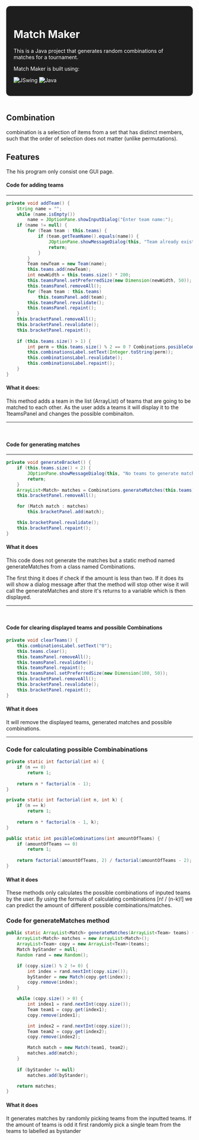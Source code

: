 <div style="background-color: #1e1e1e; padding: 20px; border-radius: 10px; color: white;">
    <h1>Match Maker</h1>
  <p>This is a Java project that generates random combinations of matches for a tournament.</p>  
  <p>Match Maker is built using:</p>
  <p>
    <img src="https://img.shields.io/badge/JSwing-%23FF7800.svg?style=flat&logo=Java&logoColor=white" alt="JSwing">
    <img src="https://img.shields.io/badge/Java-%23ED8B00.svg?style=flat&logo=openjdk&logoColor=white" alt="Java">
  </p>
</div>

<br>

## Combination

combination is a selection of items from a set that has distinct members, such that the order of selection does not matter (unlike permutations).

## Features
The his program only consist one GUI page.
    

#### Code for adding teams
---

```java
private void addTeam() {
    String name = "";
    while (name.isEmpty()) 
        name = JOptionPane.showInputDialog("Enter team name:");
    if (name != null) {
        for (Team team : this.teams) {
            if (team.getTeamName().equals(name)) {
                JOptionPane.showMessageDialog(this, "Team already exists", "Error", JOptionPane.ERROR_MESSAGE);
                return;
            }
        }
        Team newTeam = new Team(name);
        this.teams.add(newTeam);
        int newWidth = this.teams.size() * 200;
        this.teamsPanel.setPreferredSize(new Dimension(newWidth, 50));
        this.teamsPanel.removeAll();
        for (Team team : this.teams) 
            this.teamsPanel.add(team);
        this.teamsPanel.revalidate();
        this.teamsPanel.repaint();
    }
    this.bracketPanel.removeAll();
    this.bracketPanel.revalidate();
    this.bracketPanel.repaint();
    
    if (this.teams.size() > 1) {
        int perm = this.teams.size() % 2 == 0 ? Combinations.posibleCombinations(this.teams.size()) : Combinations.posibleCombinations(this.teams.size() - 1);
        this.combinationsLabel.setText(Integer.toString(perm));
        this.combinationsLabel.revalidate();
        this.combinationsLabel.repaint();
    }        
}
```
#### What it does: 
This method adds a team in the list (ArrayList) of teams that are going to be matched to each other. 
As the user adds a teams it will display it to the 1teamsPanel and changes the possible combinaiton.

---

<br>

#### Code for generating matches
---
~~~ java
private void generateBracket() {
    if (this.teams.size() < 2) {
        JOptionPane.showMessageDialog(this, "No teams to generate matches", "Error", JOptionPane.ERROR_MESSAGE);
        return;
    }
    ArrayList<Match> matches = Combinations.generateMatches(this.teams);
    this.bracketPanel.removeAll();

    for (Match match : matches) 
        this.bracketPanel.add(match);

    this.bracketPanel.revalidate();
    this.bracketPanel.repaint();
}
~~~

#### What it does
This code does not generate the matches but a static method named generateMatches from a class named Combinations.

The first thing it does if check if the amount is less than two. If it does its will show a dialog message after that the method will stop other wise it will call the generateMatches and store it's returns to a variable which is then displayed.

---

<br>

#### Code for clearing displayed teams and possible Combinations
~~~ java
private void clearTeams() {
    this.combinationsLabel.setText("0");
    this.teams.clear();
    this.teamsPanel.removeAll();
    this.teamsPanel.revalidate();
    this.teamsPanel.repaint();
    this.teamsPanel.setPreferredSize(new Dimension(100, 50));
    this.bracketPanel.removeAll();
    this.bracketPanel.revalidate();
    this.bracketPanel.repaint();
}
~~~

#### What it does 
It will remove the displayed teams, generated matches and possible combinations.

---

### Code for calculating possible Combinabinations
~~~java
private static int factorial(int n) {
    if (n == 0) 
        return 1;
    
    return n * factorial(n - 1);
}

private static int factorial(int n, int k) {
    if (n == k) 
        return 1;
    
    return n * factorial(n - 1, k);
}

public static int posibleCombinations(int amountOfTeams) {
    if (amountOfTeams == 0) 
        return 1;
    
    return factorial(amountOfTeams, 2) / factorial(amountOfTeams - 2);
}
~~~

#### What it does
These methods only calculates the possible combinations of inputed teams by the user. By using the formula of calculating combinations [n! / (n-k)!] we can predict the amount of different possible combinations/matches.

### Code for generateMatches method
~~~java
public static ArrayList<Match> generateMatches(ArrayList<Team> teams) {
    ArrayList<Match> matches = new ArrayList<Match>();
    ArrayList<Team> copy = new ArrayList<Team>(teams);
    Match byStander = null;
    Random rand = new Random();

    if (copy.size() % 2 != 0) {
        int index = rand.nextInt(copy.size());
        byStander = new Match(copy.get(index));
        copy.remove(index);
    }

    while (copy.size() > 0) {
        int index1 = rand.nextInt(copy.size());
        Team team1 = copy.get(index1);
        copy.remove(index1);

        int index2 = rand.nextInt(copy.size());
        Team team2 = copy.get(index2);
        copy.remove(index2);

        Match match = new Match(team1, team2);
        matches.add(match);
    }
    
    if (byStander != null) 
        matches.add(byStander);

    return matches;
}
~~~

#### What it does 
It generates matches by randomly picking teams from the inputted teams. If the amount of teams is odd it first randomly pick a single team from the teams to labelled as bystander 